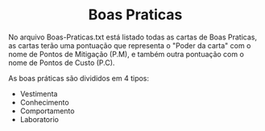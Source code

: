 <h1 align="center"> Boas Praticas </h1>

No arquivo Boas-Praticas.txt está listado todas as cartas de Boas Praticas, as cartas terão uma pontuação que representa o "Poder da carta" com o nome de Pontos de Mitigação (P.M), e também outra pontuação com o nome de Pontos de Custo (P.C).

As boas práticas são divididos em 4 tipos: 

- Vestimenta
- Conhecimento
- Comportamento
- Laboratorio